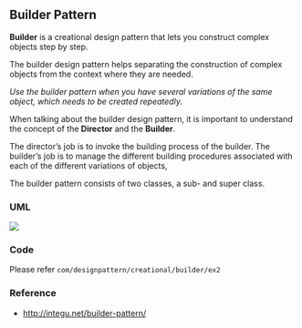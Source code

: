 ## Builder Pattern

**Builder** is a creational design pattern that lets you construct complex objects step by step.

The builder design pattern helps separating the construction of complex objects from the context where they are needed.

*Use the builder pattern when you have several variations of the same object, which needs to be created repeatedly.*

When talking about the builder design pattern, it is important to understand the concept of the **Director** and the **Builder**.

The director’s job is to invoke the building process of the builder. The builder’s job is to manage the different building procedures associated with each of the different variations of objects, 

The builder pattern consists of two classes, a sub- and super class.

### UML

![](https://i.imgur.com/9wGu2lY.png)

### Code

Please refer ```com/designpattern/creational/builder/ex2```

### Reference

- http://integu.net/builder-pattern/